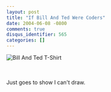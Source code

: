```yaml
---
layout: post
title: "If Bill And Ted Were Coders"
date: 2004-06-08 -0800
comments: true
disqus_identifier: 565
categories: []
---
```

![Bill And Ted T-Shirt](/images/BillTedShirt.gif)

\
\
Just goes to show I can't draw.

